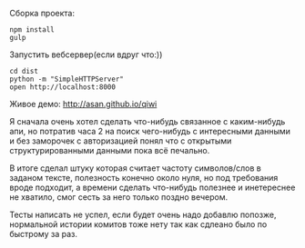 Сборка проекта:
```
npm install
gulp
```
Запустить вебсервер(если вдруг что:))
```
cd dist
python -m "SimpleHTTPServer"
open http://localhost:8000
```


Живое демо:
http://asan.github.io/qiwi

Я сначала очень хотел сделать что-нибудь связанное с каким-нибудь апи, но потратив часа 2 на поиск чего-нибудь с интересными данными и без заморочек с авторизацией понял что с открытыми структурированными данными пока всё печально. 

В итоге сделал штуку которая считает частоту символов/слов в заданом тексте, полезность конечно около нуля, но под требования вроде подходит, а времени сделать что-нибудь полезнее и инетереснее не хватило, смог сесть за него только поздно вечером.

Тесты написать не успел, если будет очень надо добавлю попозже, нормальной истории комитов тоже нету так как сдлеано было по быстрому за раз.